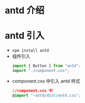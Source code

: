 # antd 介绍

# antd 引入

- `npm install antd`
- 组件引入
  ```javascript
  import { Button } from "antd";
  import "./component.css";
  ```
- component.css 中引入 antd 样式
  ```css
  //component.css 中
  @import "~antd/dist/antd.css";
  ```
